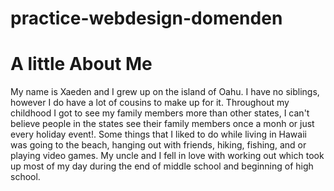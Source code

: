 # practice-webdesign-domenden
<h1> A little About Me </h1>
<p> My name is Xaeden and I grew up on the island of Oahu. I have no siblings, however I do have a lot of cousins to make up for it. Throughout my childhood I got to see my family members more than other states, I can't believe people in the states see their family members once a monh or just every holiday event!. Some things that I liked to do while living in Hawaii was going to the beach, hanging out with friends, hiking, fishing, and or playing video games. My uncle and I fell in love with working out which took up most of my day during the end of middle school and beginning of high school.  </p>
